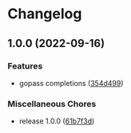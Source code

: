 # Changelog

## 1.0.0 (2022-09-16)


### Features

* gopass completions ([354d499](https://github.com/joke/zim-gopass/commit/354d499fcb857ab60885a265d29ad8452bf927fe))


### Miscellaneous Chores

* release 1.0.0 ([61b7f3d](https://github.com/joke/zim-gopass/commit/61b7f3dbe506e798df1b55ade5ad61c46f76dd61))

